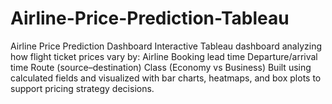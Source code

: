 # Airline-Price-Prediction-Tableau
Airline Price Prediction Dashboard Interactive Tableau dashboard analyzing how flight ticket prices vary by:  Airline  Booking lead time  Departure/arrival time  Route (source–destination)  Class (Economy vs Business)  Built using calculated fields and visualized with bar charts, heatmaps, and box plots to support pricing strategy decisions.
